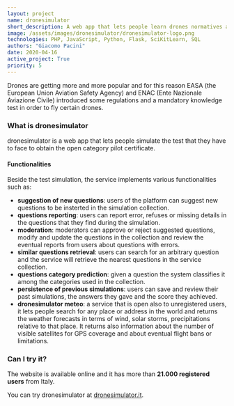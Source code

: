 ```yaml
---
layout: project
name: dronesimulator
short_description: A web app that lets people learn drones normatives and best practices. 
image: /assets/images/dronesimulator/dronesimulator-logo.png
technologies: PHP, JavaScript, Python, Flask, SciKitLearn, SQL
authors: "Giacomo Pacini"
date: 2020-04-16
active_project: True
priority: 5
---
```



Drones are getting more and more popular and for this reason EASA (the European Union Aviation Safety Agency) and ENAC (Ente Nazionale Aviazione Civile) introduced some regulations and a mandatory knowledge test in order to fly certain drones.

<!-- In addition, every time a pilot wants to fly with its drone he has to check weather and fly regulations for that place. -->

### What is dronesimulator

dronesimulator is a web app that lets people simulate the test that they have to face to obtain the open category pilot certificate.

#### Functionalities

Beside the test simulation, the service implements various functionalities such as:
- **suggestion of new questions**: users of the platform can suggest new questions to be insterted in the simulation collection.
- **questions reporting**: users can report error, refuses or missing details in the questions that they find during the simulation.
- **moderation**: moderators can approve or reject suggested questions, modify and update the questions in the collection and review the eventual reports from users about questions with errors.
- **similar questions retrieval**: users can search for an arbitrary question and the service will retrieve the nearest questions in the service collection.
- **questions category prediction**: given a question the system classifies it among the categories used in the collection.
- **persistence of previous simulations**: users can save and review their past simulations, the answers they gave and the score they achieved.
- **dronesimulator meteo**: a service that is open also to unregistered users, it lets people search for any place or address in the world and returns the weather forecasts in terms of wind, solar storms, precipitations relative to that place. It returns also information about the number of visible satellites for GPS coverage and about eventual flight bans or limitations.

### Can I try it?

The website is available online and it has more than **21.000 registered users** from Italy.

You can try dronesimulator at <a href="https://dronesimulator.it" target="_blank">dronesimulator.it</a>.